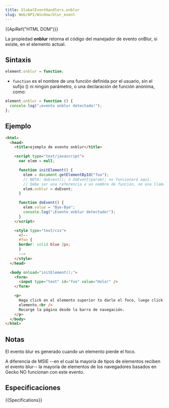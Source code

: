```yaml
---
title: GlobalEventHandlers.onblur
slug: Web/API/Window/blur_event
---
```


{{ApiRef("HTML DOM")}}

La propiedad **onblur** retorna el código del manejador de evento onBlur, si existe, en el elemento actual.

## Sintaxis

```js
element.onblur = function;
```

- `function` es el nombre de una función definida por el usuario, sin el sufijo () ni ningún parámetro, o una declaración de función anónima, como:

```js
element.onblur = function () {
  console.log("¡evento onblur detectado!");
};
```

## Ejemplo

```html
<html>
  <head>
    <title>ejemplo de evento onblur</title>

    <script type="text/javascript">
      var elem = null;

      function initElement() {
        elem = document.getElementById("foo");
        // NOTA: doEvent(); ó doEvent(param); no funcionará aquí.
        // Debe ser una referencia a un nombre de función, no una llamada a función.
        elem.onblur = doEvent;
      }

      function doEvent() {
        elem.value = "Bye-Bye";
        console.log("¡Evento onblur detectado!");
      }
    </script>

    <style type="text/css">
      <!--
      #foo {
      border: solid blue 2px;
      }
      -->
    </style>
  </head>

  <body onload="initElement();">
    <form>
      <input type="text" id="foo" value="Hola!" />
    </form>

    <p>
      Haga click en el elemento superior to darle el foco, luego click fuera del
      elemento.<br />
      Recarge la página desde la barra de navegación.
    </p>
  </body>
</html>
```

## Notas

El evento blur es generado cuando un elemento pierde el foco.

A diferencia de MSIE --en el cual la mayoría de tipos de elementos reciben el evento blur-- la mayoría de elementos de los navegadores basados en Gecko NO funcionan con este evento.

## Especificaciones

{{Specifications}}
